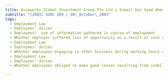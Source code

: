 ```yaml
---
title: Asiawerks Global Investment Group Pte Ltd v Ismail bin Syed Ahmad and Another 
subtitle: "[2003] SGHC 269 / 30\_October\_2003"
tags:
  - Employment Law
  - Employees’ duties
  - Employees\' use of information gathered in course of employment
  - Whether employer suffered loss of opportunity as a result of such use
  - Employment Law
  - Employees’ duties
  - Whether employees engaging in other business during working hours constitutes breach of their duties
  - Employment Law
  - Employees’ duties
  - Whether employees obliged to make good losses resulting from inability to meet employer\'s targets

---
```


